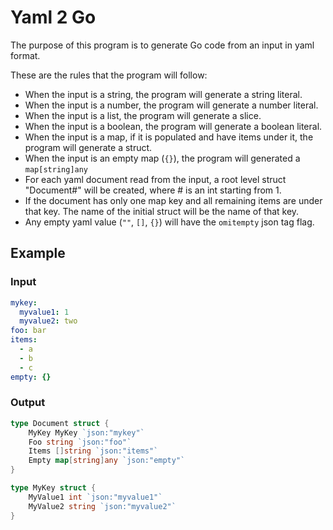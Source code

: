 # Yaml 2 Go

The purpose of this program is to generate Go code from an input in yaml format.

These are the rules that the program will follow:

* When the input is a string, the program will generate a string literal.
* When the input is a number, the program will generate a number literal.
* When the input is a list, the program will generate a slice.
* When the input is a boolean, the program will generate a boolean literal.
* When the input is a map, if it is populated and have items under it, the program will generate a struct.
* When the input is an empty map (`{}`), the program will generated a `map[string]any`
* For each yaml document read from the input, a root level struct "Document#" will be created, where # is an int starting from 1.
* If the document has only one map key and all remaining items are under that key. The name of the initial struct will be the name of that key.
* Any empty yaml value (`""`, `[]`, `{}`) will have the `omitempty` json tag flag.

## Example

### Input

```yaml
mykey:
  myvalue1: 1
  myvalue2: two
foo: bar
items:
  - a
  - b
  - c
empty: {}
```

### Output

```Go
type Document struct {
	MyKey MyKey `json:"mykey"`
	Foo string `json:"foo"`
	Items []string `json:"items"`
	Empty map[string]any `json:"empty"`
}

type MyKey struct {
	MyValue1 int `json:"myvalue1"`
	MyValue2 string `json:"myvalue2"`
}
```
